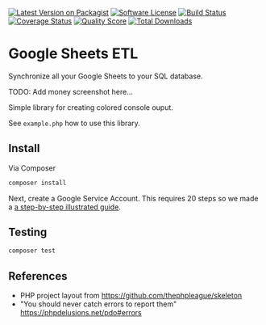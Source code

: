 [![Latest Version on Packagist](https://img.shields.io/packagist/v/fulldecent/google-sheets-etl.svg?style=flat-square)](https://packagist.org/packages/fulldecent/google-sheets-etl)
[![Software License](https://img.shields.io/badge/license-MIT-brightgreen.svg?style=flat-square)](LICENSE.md)
[![Build Status](https://img.shields.io/travis/fulldecent/google-sheets-etl/master.svg?style=flat-square)](https://travis-ci.org/fulldecent/google-sheets-etl)
[![Coverage Status](https://img.shields.io/scrutinizer/coverage/g/fulldecent/google-sheets-etl.svg?style=flat-square)](https://scrutinizer-ci.com/g/fulldecent/google-sheets-etl/code-structure)
[![Quality Score](https://img.shields.io/scrutinizer/g/fulldecent/google-sheets-etl.svg?style=flat-square)](https://scrutinizer-ci.com/g/fulldecent/google-sheets-etl)
[![Total Downloads](https://img.shields.io/packagist/dt/fulldecent/google-sheets-etl.svg?style=flat-square)](https://packagist.org/packages/fulldecent/google-sheets-etl)

Google Sheets ETL
=================

Synchronize all your Google Sheets to your SQL database.

TODO: Add money screenshot here...



Simple library for creating colored console ouput.

See `example.php` how to use this library.

## Install

Via Composer

```sh
composer install
```

Next, create a Google Service Account. This requires 20 steps so we made a [a step-by-step illustrated guide](GOOGLE-SETUP.md).

## Testing

```sh
composer test
```





## References

* PHP project layout from https://github.com/thephpleague/skeleton
* "You should never catch errors to report them" https://phpdelusions.net/pdo#errors